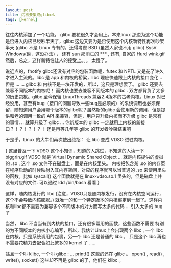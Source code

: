 ```yaml
---
layout: post
title: 内核要集成glibc么
tags: [kernel]
---
```


往往内核添加了一个功能， glibc 要花很久才会用上。本来linux 那边为这个功能是否进入内核已经吵半天了，glibc
这边又要为是否使用这个内核新特性再次吵架半天 (glibc 不是 Linux 专有的，还得考虑 BSD (虽然人家也不用 glibc)
SysV Windows(诶，这没办法) ， 还有 sun 那消亡的 *** , 还有, 自家的 Hurd  wink.gif
然后，总之，这样新特性让人的接受上。。。 太慢了。

说近点的，fnotify glibc还没有对应的包装函数呢，futex 和 NPTL 又是花了许久才进入主流的。libc 是 app
和内核的桥梁，libc 理应快速跟上内核的接口变化 .. 但是 ... ... glibc 和 内核不是一块开发的，所以，这只是理想罢了。
glibc 还要去兼容不同版本的内核呢！
而内核也要去兼容不同版本的 glibc . 双方都背负了太多的历史包袱。glibc 至今保留 LinuxThreads
兼容2.4版本的古老内核。Linux
对已经没用，甚至有bug（接口的问题导致一些bug是必须的）的系统调用也必须保留，随知道用户会用哪个版本的glibc呢？虽然新的glibc
会使用新的调用，但是提供和老的调用一致的 API 来兼容，但是，用户只升级内核而不升级 glibc 是常有的事情. .. 就算升级了
glibc ... 你新版本的 glibc 一定就用上内核的新接口？！？！？！？！ 还是再等几年等 glibc 的开发者吵架结束吧

于是乎，Linux 的大牛们再次使出绝招： 让 libc 变成 VDSO 进驻内核。

{
这里普及一下 VDSO 这个小知识，知道的人跳过，不知道的人读一下 biggrin.gif
VDSO 就是 Virtual Dynamic Shared Object ... 就是内核提供的虚拟的 .so , 这个 .so
文件不在磁盘上，而是在内核里头。
内核把包含某 .so 的内存页在程序启动的时候映射入其内存空间，对应的程序就可以当普通的 .so 来使用里头的函数。比如 syscall()
这个函数就是在 linux-vdso.so.1 里头的，但是磁盘上并没有对应的文件. 可以通过 ldd /bin/bash 看看
}

这样，随内核发行的 libc (注意，VDSO只是随内核发行，没有在内核空间运行，这个不会导致内核膨胀。)
就唯一的和一个特定版本的内核绑定到一起了。这样内核和libc都不需要为兼容多个不同版本的对方而写太多的代码 ... 引入太多的 bug 了

当然， libc 不当当有到内核的接口，还有很多常用的函数，这些函数不需要
特别的为不同版本的内核小心编写，所以，我估计Linux上会出现两个 libc , 一个 libc 在内核，只是系统调用的包裹，另一个
libc 还是普通的 libc ， 只是这个 libc 再也不需要花精力去配合如此繁多的 kernel 了 .....

姑且一个叫  klibc, 一个叫 glibc :
... printf() 这些的还在 glibc  。 open() , read() , write(), socket()
这些却不再是 glibc 的了，他们在 klibc 。 
